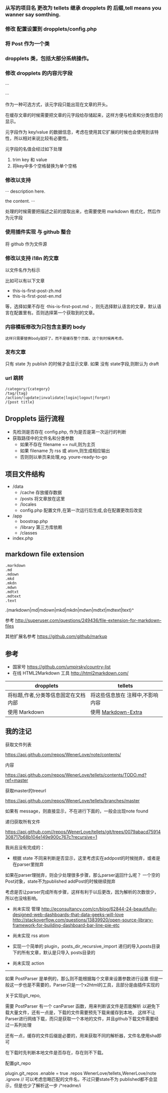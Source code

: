 ﻿
### 从写的项目名 更改为 tellets 继承 dropplets 的 后缀,tell means you wanner say somthing.
### 修改 配置设置到 dropplets/config.php
### 将 Post 作为一个类
### dropplets 类，包括大部分系统操作。

### 修改 dropplets 的内容元字段

···
<!-- title: this is the post title -->
<!-- author: wener -->

<!-- category: this is the post title -->
<!-- tag: story -->

<!-- date: posting -->

<!-- key: value -->
···

作为一种可选方式，该元字段只能出现在文章的开头。

在缓存文章的时候需要把文章的元字段给存储起来，这样方便与检索和分类信息的显示。

元字段作为 key/value 的数据信息，考虑在使用其它扩展的时候也会使用到该特性，所以相对来说比较有必要性。

元字段的名值会经过如下处理

1. trim key 和 value
2. 将key中多个空格替换为单个空格

### 修改以支持 <!-- more -->

···
description here.

<!-- more -->

the content.
···

处理的时候需要把描述之前的提取出来，也需要使用 markdown 格式化，然后作为元字段

### 使用插件实现 与 github 整合

将 github 作为文件源

### 修改以支持 i18n 的文章

以文件名作为标示

比如可以有以下文章

* this-is-first-post-zh.md 
* this-is-first-post-en.md 

等，选择如果不存在 ·this-is-first-post.md ·，则先选择默认语言的文章，默认语言在配置里有。否则选择第一个获取到的文章。

### 内容模板修改为只包含主要的 body

	这样只需要替换body就好了。而不是缓存整个页面，这个到时候再考虑。

### 发布文章

只有 state 为 publish 的时候才会显示文章. 如果 没有 state字段,则默认为 draft
	

### url 跳转

```
/category/{category}
/tag/{tag}
/action/(update|invalidate|login|logout|forgot)
/{post title}
```

Dropplets 运行流程
------------------

* 先检测是否存在 config.php, 作为是否是第一次运行的判断
* 获取路径中的文件名和分类参数
	* 如果不存在 filename == null,则为主页
	* 如果 filename 为 rss 或 atom,则生成相应输出
	* 否则则以单页来处理,eg. youre-ready-to-go
	

项目文件结构
-----------

* /data
	* /cache 存放缓存数据
	* /posts 将文章放在这里
	* /locales
	* config.php 配置文件,在第一次运行后生成,会在配置更改后改变
* /app
	* boostrap.php
	* /library 第三方库依赖
	* /classes
* index.php

markdown file extension
--------------------

```
.markdown
.md
.mdown
.mkd
.mkdn
.mdwn
.mdtxt
.mdtext
.text
```

\.(markdown|md|mdown|mkd|mkdn|mdwn|mdtxt|mdtext|text)^


参考 http://superuser.com/questions/249436/file-extension-for-markdown-files

其他扩展名参考 https://github.com/github/markup



参考
------

* 国家号 https://github.com/umpirsky/country-list
* 在线 HTML2Markdown 工具 http://html2markdown.com/

dropplets | tellets
-|-
将标题,作者,分类等信息固定在文档内部 | 将这些信息放在 注释中,不影响内容
使用 Markdown | 使用 [Markdown-Extra](https://github.com/michelf/php-markdown/)

我的注记
-------

获取文件列表

https://api.github.com/repos/WenerLove/note/contents/

内容

https://api.github.com/repos/WenerLove/tellets/contents/TODO.md?ref=master

获取master的treeurl

https://api.github.com/repos/WenerLove/tellets/branches/master

如果有 message，则直接显示，不在进行下面的，一般会出现note found

递归获取所有文件

https://api.github.com//repos/WenerLove/tellets/git/trees/0079abacd75914308717b68b104e149e900c767c?recursive=1

我尚且没有完成的：

* 根据 state 不同来判断是否显示，这里考虑实在addpost的时候抛弃，或者是在parser里抛弃

如果在parser理抛弃，则会少处理很多步骤，那么parser返回什么呢？ 一个空的Post对象，state不为published
addPost的时候继续抛弃

考虑是否让parser完成所有步骤，这样有利于以后更改，因为解析的次数很少，所以也没啥影响。

* 尚未实现 管理
http://econsultancy.com/cn/blog/62844-24-beautifully-designed-web-dashboards-that-data-geeks-will-love
http://stackoverflow.com/questions/13839920/open-source-library-framework-for-building-dashboard-bar-line-pie-etc

* 尚未实现 rss atom
* 实现一个简单的 plugin，posts_dir_recursive_import 递归的导入posts目录下的所有文章，默认是只导入 posts目录的
* 尚未实现 action

-----------------------------------------------------------------

如果 PostParser 是单例的，那么则不能根据每个文章来设置参数进行设置
但是一般这一步也是不需要的，Parser只是一个x2html的工具，且部分是由插件实现的

关于实现git_repo,

需要 PostParser 有一个 canParser 函数，用来判断该文件是否能解析
以避免下载大量文件，还有一点是，下载的文件需要预先下载来缓存到本地，
这样不让Parser进行网络下载，而只是获取一个本地的文件，并且github下载文件需要经过一系列处理

还有一点，缓存的文件后缀是必要的，用来获取不同的解析器，文件名使用sha即可

在下载时先判断本地文件是否存在，存在则不下载。

配置git_repo

plugin.git_repos
	.enable = true
	.repos 
		WenerLove/tellets,WenerLove/note
	.ignore // 可以考虑忽略匹配的文件名，不过只要state不为 published都不会显示，但是也少了解析这一步
		/^readme/i
		